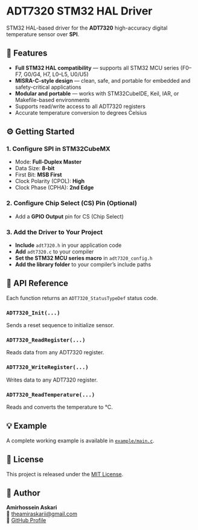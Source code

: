 # ADT7320 STM32 HAL Driver

STM32 HAL-based driver for the **ADT7320** high-accuracy digital temperature sensor over **SPI**.

## 🔧 Features
- **Full STM32 HAL compatibility** — supports all STM32 MCU series (F0–F7, G0/G4, H7, L0–L5, U0/U5)
- **MISRA-C-style design** — clean, safe, and portable for embedded and safety-critical applications
- **Modular and portable** — works with STM32CubeIDE, Keil, IAR, or Makefile-based environments
- Supports read/write access to all ADT7320 registers
- Accurate temperature conversion to degrees Celsius

## ⚙️ Getting Started

### 1. Configure SPI in STM32CubeMX
- Mode: **Full-Duplex Master**
- Data Size: **8-bit**
- First Bit: **MSB First**
- Clock Polarity (CPOL): **High**
- Clock Phase (CPHA): **2nd Edge**

### 2. Configure Chip Select (CS) Pin (Optional)
- Add a **GPIO Output** pin for CS (Chip Select)

### 3. Add the Driver to Your Project
- **Include** `adt7320.h` in your application code
- **Add** `adt7320.c` to your compiler
- **Set the STM32 MCU series macro** in `adt7320_config.h`
- **Add the library folder** to your compiler’s include paths

## 🧪 API Reference
Each function returns an `ADT7320_StatusTypeDef` status code.

### `ADT7320_Init(...)`  
Sends a reset sequence to initialize sensor.

### `ADT7320_ReadRegister(...)`  
Reads data from any ADT7320 register.

### `ADT7320_WriteRegister(...)`  
Writes data to any ADT7320 register.

### `ADT7320_ReadTemperature(...)`  
Reads and converts the temperature to °C.

## 💡 Example
A complete working example is available in [`example/main.c`](./example/main.c).

## 📜 License
This project is released under the [MIT License](./LICENSE).

## 👤 Author
**Amirhossein Askari**  
📧 theamiraskarii@gmail.com  
🔗 [GitHub Profile](https://github.com/AmirhoseinAskari)

